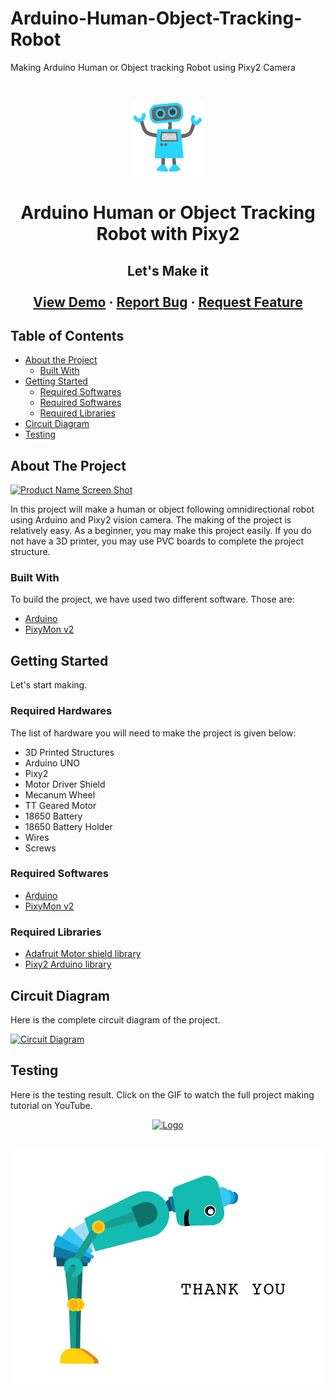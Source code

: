 # Arduino-Human-Object-Tracking-Robot
Making Arduino Human or Object tracking Robot using Pixy2 Camera
<!-- PROJECT LOGO -->
<br />
<p align="center">
  <a href="https://github.com/othneildrew/Best-README-Template">
    <img src="Images/logo.png" alt="Logo" width="120" height="120">
  </a>

  <h1 align="center">Arduino Human or Object Tracking Robot with Pixy2</h3>

  <h2 align="center">
    Let's Make it
    <br />
    <br />
    <a href="https://github.com/julhashossain/Arduino-Human-Object-Tracking-Robot">View Demo</a>
    ·
    <a href="https://github.com/julhashossain/Arduino-Human-Object-Tracking-Robot/issues">Report Bug</a>
    ·
    <a href="https://github.com/julhashossain/Arduino-Human-Object-Tracking-Robot/issues">Request Feature</a>
  </p>
</p>



<!-- TABLE OF CONTENTS -->
## Table of Contents

* [About the Project](#about-the-project)
  * [Built With](#built-with)
* [Getting Started](#getting-started)
  * [Required Softwares](#required-hardwares)
  * [Required Softwares](#required-softwares)
  * [Required Libraries](#required-libraries)
* [Circuit Diagram](#circuit-diagram)
* [Testing](#testing)




<!-- ABOUT THE PROJECT -->
## About The Project

[![Product Name Screen Shot][product-screenshot]](Images/Robot.jpg)

In this project will make a human or object following omnidirectional robot using Arduino and Pixy2 vision camera. The making of the project is relatively easy. As a beginner, you may make this project easily. If you do not have a 3D printer, you may use PVC boards to complete the project structure.  

### Built With
To build the project, we have used two different software. Those are: 
* [Arduino](https://www.arduino.cc/en/software)
* [PixyMon v2](https://pixycam.com/downloads-pixy2/)



<!-- GETTING STARTED -->
## Getting Started

Let's start making.

### Required Hardwares

The list of hardware you will need to make the project is given below:  
* 3D Printed Structures
* Arduino UNO
* Pixy2
* Motor Driver Shield 
* Mecanum Wheel 
* TT Geared Motor
* 18650 Battery
* 18650 Battery Holder
* Wires
* Screws

### Required Softwares
* [Arduino](https://www.arduino.cc/en/software)
* [PixyMon v2](https://pixycam.com/downloads-pixy2/)
### Required Libraries
* [Adafruit Motor shield library](https://github.com/adafruit/Adafruit-Motor-Shield-library)
* [Pixy2 Arduino library](https://docs.pixycam.com/wiki/doku.php?id=wiki:v2:hooking_up_pixy_to_a_microcontroller_-28like_an_arduino-29)



<!-- USAGE EXAMPLES -->
## Circuit Diagram

Here is the complete circuit diagram of the project. 

[![Circuit Diagram][circuit-diagram]](Circuit/Circuit.jpg)



<!-- ROADMAP -->
## Testing
Here is the testing result. Click on the GIF to watch the full project making tutorial on YouTube.

<p align="center">
  <a href="#">
    <img src="Images/Test.gif" alt="Logo">
  </a>
    <br />


<!-- CONTRIBUTING -->
## 
[![Thanks][thanks]](Images/Thanks.png)




<!-- MARKDOWN LINKS & IMAGES -->
<!-- https://www.markdownguide.org/basic-syntax/#reference-style-links -->
[contributors-shield]: https://img.shields.io/github/contributors/othneildrew/Best-README-Template.svg?style=flat-square
[contributors-url]: https://github.com/othneildrew/Best-README-Template/graphs/contributors
[forks-shield]: https://img.shields.io/github/forks/othneildrew/Best-README-Template.svg?style=flat-square
[forks-url]: https://github.com/othneildrew/Best-README-Template/network/members
[stars-shield]: https://img.shields.io/github/stars/othneildrew/Best-README-Template.svg?style=flat-square
[stars-url]: https://github.com/othneildrew/Best-README-Template/stargazers
[issues-shield]: https://img.shields.io/github/issues/othneildrew/Best-README-Template.svg?style=flat-square
[issues-url]: https://github.com/othneildrew/Best-README-Template/issues
[license-shield]: https://img.shields.io/github/license/othneildrew/Best-README-Template.svg?style=flat-square
[license-url]: https://github.com/othneildrew/Best-README-Template/blob/master/LICENSE.txt
[linkedin-shield]: https://img.shields.io/badge/-LinkedIn-black.svg?style=flat-square&logo=linkedin&colorB=555
[linkedin-url]: https://linkedin.com/in/othneildrew
[product-screenshot]: Images/Robot.jpg
[circuit-diagram]: Circuit/Circuit.jpg
[thanks]: Images/Thanks.png
[test]: Images/Test.gif

